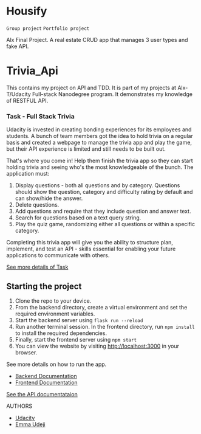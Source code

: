 # Housify

`Group project` `Portfolio project`

Alx Final Project. A real estate CRUD app that manages 3 user types and fake API.

# Trivia_Api

This contains my project on API and TDD. It is part of my projects at Alx-T/Udacity Full-stack Nanodegree program. It demonstrates my knowledge of RESTFUL API.

### Task - Full Stack Trivia

Udacity is invested in creating bonding experiences for its employees and students. A bunch of team members got the idea to hold trivia on a regular basis and created a webpage to manage the trivia app and play the game, but their API experience is limited and still needs to be built out.

That's where you come in! Help them finish the trivia app so they can start holding trivia and seeing who's the most knowledgeable of the bunch. The application must:

1. Display questions - both all questions and by category. Questions should show the question, category and difficulty rating by default and can show/hide the answer.
2. Delete questions.
3. Add questions and require that they include question and answer text.
4. Search for questions based on a text query string.
5. Play the quiz game, randomizing either all questions or within a specific category.

Completing this trivia app will give you the ability to structure plan, implement, and test an API - skills essential for enabling your future applications to communicate with others.

[See more details of Task](https://github.com/emmaudeji/Trivia_Api/blob/main/Task.md)

## Starting the project

1. Clone the repo to your device.
2. From the backend directory, create a virtual environment and set the required environment variables.
3. Start the backend server using `flask run --reload`
4. Run another terminal session. In the frontend directory, run `npm install` to install the required dependencies.
5. Finally, start the frontend server using `npm start`
6. You can view the website by visiting [http://localhost:3000](http://localhost:3000) in your browser.

See more details on how to run the app.

- [Backend Documentation](https://github.com/emmaudeji/Trivia_Api/blob/main/backend/README.md)
- [Frontend Documentation](https://github.com/emmaudeji/Trivia_Api/blob/main/frontend/README.md)

[See the API documentataion](https://github.com/emmaudeji/Trivia_Api/tree/main/backend#api-reference)

AUTHORS

- [Udacity](https://classroom.udacity.com/nanodegrees/nd0044-alg-t2/parts/cd0037)
- [Emma Udeji](https://linkedin.com/in/emmanuel-udeji)
